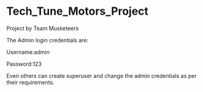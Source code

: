 # Tech_Tune_Motors_Project
Project by Team Musketeers

The Admin login credentials are:

Username:admin

Password:123

Even others can create superuser and change the admin credentials as per their requirements.
